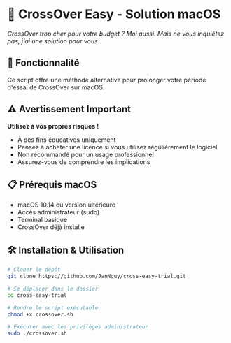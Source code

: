 # 🧌 CrossOver Easy - Solution macOS

*CrossOver trop cher pour votre budget ? Moi aussi.*
*Mais ne vous inquiétez pas, j'ai une solution pour vous.*

## 🚀 Fonctionnalité

Ce script offre une méthode alternative pour prolonger votre période d'essai de CrossOver sur macOS.

## ⚠️ Avertissement Important

**Utilisez à vos propres risques !**
- À des fins éducatives uniquement
- Pensez à acheter une licence si vous utilisez régulièrement le logiciel
- Non recommandé pour un usage professionnel
- Assurez-vous de comprendre les implications

## 📋 Prérequis macOS

- macOS 10.14 ou version ultérieure
- Accès administrateur (sudo)
- Terminal basique
- CrossOver déjà installé

## 🛠️ Installation & Utilisation

```bash
# Cloner le dépôt
git clone https://github.com/JanNguy/cross-easy-trial.git

# Se déplacer dans le dossier
cd cross-easy-trial

# Rendre le script exécutable
chmod +x crossover.sh

# Exécuter avec les privilèges administrateur
sudo ./crossover.sh
